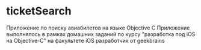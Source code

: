 # ticketSearch
Приложение по поиску авиабилетов на языке Objective C
Приложение выполнялось в рамках домашних заданий по курсу "разработка под iOS на Objective-C" на факультете iOS разработчик от geekbrains
